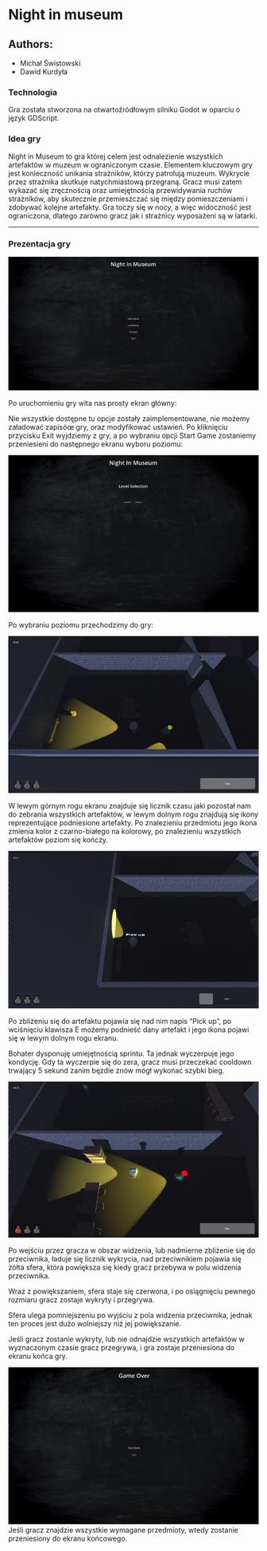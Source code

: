 # Night in museum

## Authors:
- Michał Świstowski
- Dawid Kurdyła
  
### Technologia
Gra została stworzona na otwartoźródłowym silniku Godot w oparciu o język GDScript.

### Idea gry
Night in Museum to gra której celem jest odnalezienie wszystkich artefaktów w muzeum w ograniczonym czasie. Elementem kluczowym gry jest konieczność unikania strażników, którzy patrolują muzeum. Wykrycie przez strażnika skutkuje natychmiastową przegraną. Gracz musi zatem wykazać się zręcznością oraz umiejętnością przewidywania ruchów strażników, aby skutecznie przemieszczać się między pomieszczeniami i zdobywać kolejne artefakty. Gra toczy się w nocy, a więc widoczność jest ograniczona, dlatego zarówno gracz jak i strażnicy wyposażeni są w latarki.

*** 
### Prezentacja gry
![Alt text](readme_img/image.png)

Po uruchomieniu gry wita nas prosty ekran główny:

Nie wszystkie dostępne tu opcje zostały zaimplementowane, nie możemy załadować zapisóœ gry, oraz modyfikować ustawień. Po kliknięciu przycisku Exit wyjdziemy z gry, a po wybraniu opcji Start Game zostaniemy przeniesieni do następnego ekranu wyboru poziomu:
 
![Alt text](readme_img/image-1.png)

Po wybraniu poziomu przechodzimy do gry:

![Alt text](readme_img/image-2.png)

W lewym górnym rogu ekranu znajduje się licznik czasu jaki pozostał nam do zebrania wszystkich artefaktów, w lewym dolnym rogu znajdują się ikony reprezentujące podniesione artefakty. Po znalezieniu przedmiotu jego ikona zmienia kolor z czarno-białego na kolorowy, po znalezieniu wszystkich artefaktów poziom się kończy.

![Alt text](readme_img/image-4.png)

Po zbliżeniu się do artefaktu pojawia się nad nim napis “Pick up”, po wciśnięciu klawisza E możemy podnieść dany artefakt i jego ikona pojawi się w lewym dolnym rogu ekranu.

Bohater dysponuję umiejętnością sprintu. Ta jednak wyczerpuje jego kondycję. Gdy ta wyczerpie się do zera, gracz musi przeczekać cooldown trwający 5 sekund zanim bęzdie znów mógł wykońać szybki bieg.

![Alt text](readme_img/image-3.png)

Po wejściu przez gracza w obszar widzenia, lub nadmierne zbliżenie się do przeciwnika, ładuje się licznik wykrycia, nad przeciwnikiem pojawia się żółta sfera, która powiększa się kiedy gracz przebywa w polu widzenia przeciwnika.

Wraz z powiększaniem, sfera staje się czerwona, i po osiągnięciu pewnego rozmiaru gracz zostaje wykryty i przegrywa.

Sfera ulega pomniejszeniu po wyjściu z pola widzenia przeciwnika, jednak ten proces jest dużo wolniejszy niż jej powiększanie.

Jeśli gracz zostanie wykryty, lub nie odnajdzie wszystkich artefaktów w wyznaczonym czasie gracz przegrywa, i gra zostaje przeniesiona do ekranu końca gry.

![Alt text](readme_img/image-5.png)
Jeśli gracz znajdzie wszystkie wymagane przedmioty, wtedy zostanie przeniesiony do ekranu końcowego.
